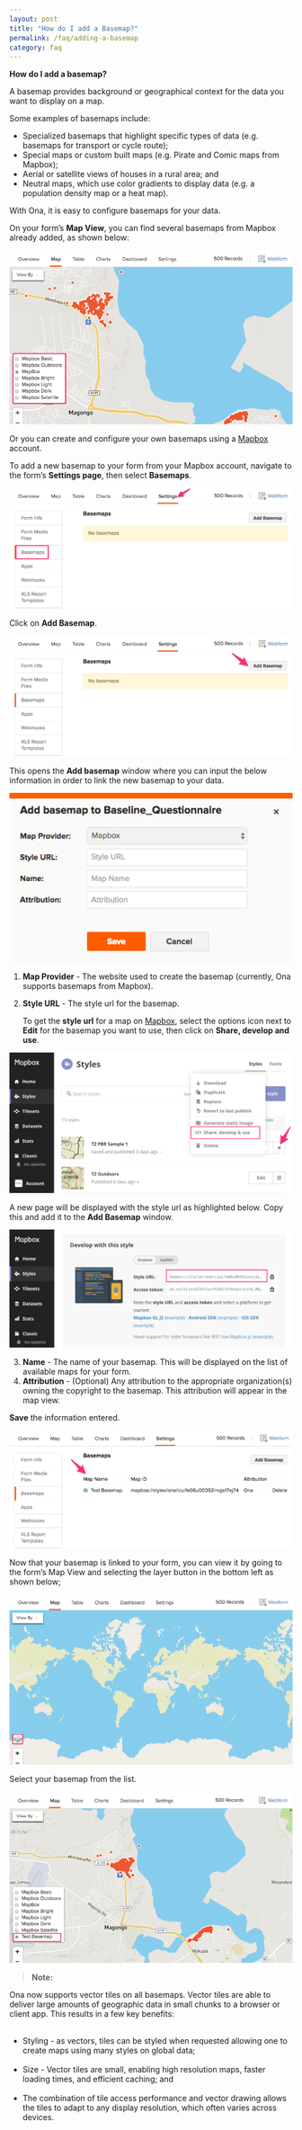```yaml
---
layout: post
title: "How do I add a Basemap?"
permalink: /faq/adding-a-basemap
category: faq
---
```


**How do I add a basemap?**

A basemap provides background or geographical context for the data you want to display on a map.  

Some examples of basemaps include: 
  * Specialized basemaps that highlight specific types of data (e.g. basemaps for transport or cycle route);
  * Special maps or custom built maps (e.g. Pirate and Comic maps from Mapbox);
  * Aerial or satellite views of houses in a rural area; and
  * Neutral maps, which use color gradients to display data (e.g. a population density map or a heat map).

With Ona, it is easy to configure basemaps for your data.

On your form’s **Map View**, you can find several basemaps from Mapbox already added, as shown below:

 ![](/content/screenshots/faq/faq-basemap-1.png)
 
Or you can create and configure your own basemaps using a [Mapbox](https://www.mapbox.com/) account. 

To add a new basemap to your form from your Mapbox account, navigate to the form’s **Settings page**, then select **Basemaps**.

 ![](/content/screenshots/faq/faq-basemap-2.png)

Click on **Add Basemap**.

![](/content/screenshots/faq/faq-basemap-3.png)
  
This opens the **Add basemap** window where you can input the below information in order to link the new basemap to your data. 

  ![](/content/screenshots/faq/faq-basemap-4.png)
  
  1. **Map Provider** - The website used to create the basemap (currently, Ona supports basemaps from Mapbox).
  2. **Style URL** - The style url for the basemap.

     To get the **style url** for a map on [Mapbox](https://www.mapbox.com/), select the options icon next to **Edit** for the basemap you want to use, then click on **Share, develop and use**.

   ![](/content/screenshots/faq/faq-basemap-5.png)
   
   A new page will be displayed with the style url as highlighted below. Copy this and add it to the **Add Basemap** window.

   ![](/content/screenshots/faq/faq-basemap-6.png)
   
  3. **Name** - The name of your basemap. This will be displayed on the list of available maps for your form.
  4. **Attribution** - (Optional) Any attribution to the appropriate organization(s) owning the copyright to the basemap. This attribution will appear in the map view. 

**Save** the information entered.

  ![](/content/screenshots/faq/faq-basemap-7.png)
  
Now that your basemap is linked to your form, you can view it by going to the form’s Map View and selecting the layer button in the bottom left as shown below;

  ![](/content/screenshots/faq/faq-basemap-9.png)
  
Select your basemap from the list.

  ![](/content/screenshots/faq/faq-basemap-10.png)
 

>**Note:**<br/>
>
Ona now supports vector tiles on all basemaps. Vector tiles are able to deliver large amounts of geographic data in small chunks to a browser or client app. This results in a few key benefits:
<br><br>
   * Styling - as vectors, tiles can be styled when requested allowing one to create maps using many styles on global data;
<br><br>
   * Size - Vector tiles are small, enabling high resolution maps, faster loading times, and efficient caching; and
<br><br>
   * The combination of tile access performance and vector drawing allows the tiles to adapt to any display resolution, which often varies across devices.

